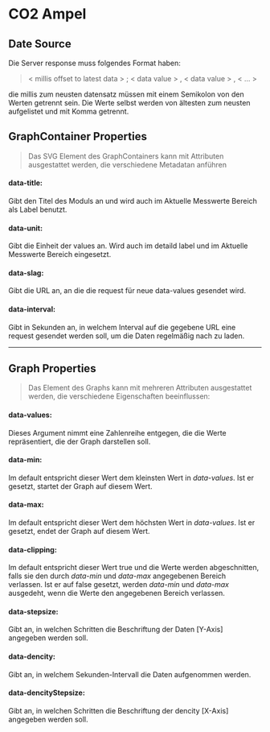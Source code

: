 # CO2 Ampel

## Date Source
Die Server response muss folgendes Format haben:

> < millis offset to latest data > ; < data value > , < data value > , < ... >

die millis zum neusten datensatz müssen mit einem Semikolon von den Werten getrennt sein. Die Werte selbst werden von ältesten zum neusten aufgelistet und mit Komma getrennt.


## GraphContainer Properties
> Das SVG Element des GraphContainers kann mit Attributen ausgestattet werden, die verschiedene Metadatan anführen

#### data-title:
Gibt den Titel des Moduls an und wird auch im Aktuelle Messwerte Bereich als Label benutzt.

#### data-unit:
Gibt die Einheit der values an. Wird auch im detaild label und im Aktuelle Messwerte Bereich eingesetzt.

#### data-slag:
Gibt die URL an, an die die request für neue data-values gesendet wird.

#### data-interval:
Gibt in Sekunden an, in welchem Interval auf die gegebene URL eine request gesendet werden soll, um die Daten regelmäßig nach zu laden.

---

## Graph Properties
> Das Element des Graphs kann mit mehreren Attributen ausgestattet werden, die verschiedene Eigenschaften beeinflussen:


#### data-values:
Dieses Argument nimmt eine Zahlenreihe entgegen, die die Werte repräsentiert, die der Graph darstellen soll.

#### data-min:
Im default entspricht dieser Wert dem kleinsten Wert in *data-values*.
Ist er gesetzt, startet der Graph auf diesem Wert.

#### data-max:
Im default entspricht dieser Wert dem höchsten Wert in *data-values*.
Ist er gesetzt, endet der Graph auf diesem Wert.

#### data-clipping:
Im default entspricht dieser Wert true und die Werte werden abgeschnitten, falls sie den durch *data-min* und *data-max* angegebenen Bereich verlassen.
Ist er auf false gesetzt, werden *data-min* und *data-max* ausgedeht, wenn die Werte den angegebenen Bereich verlassen.

#### data-stepsize:
Gibt an, in welchen Schritten die Beschriftung der Daten [Y-Axis] angegeben werden soll.

#### data-dencity:
Gibt an, in welchem Sekunden-Intervall die Daten aufgenommen werden.

#### data-dencityStepsize:
Gibt an, in welchen Schritten die Beschriftung der dencity [X-Axis] angegeben werden soll.
